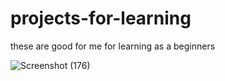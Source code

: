 # projects-for-learning
these are good for me for learning as a beginners

![Screenshot (176)](https://github.com/user-attachments/assets/e95bab95-afab-4e06-ba46-b22d1a6ea244)
